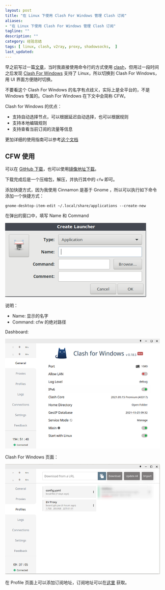 ```yaml
---
layout: post
title: "在 Linux 下使用 Clash For Windows 管理 Clash 订阅"
aliases: 
- "在 Linux 下使用 Clash For Windows 管理 Clash 订阅"
tagline: ""
description: ""
category: 经验总结
tags: [ linux, clash, v2ray, proxy, shadowsocks,  ]
last_updated:
---
```


早之前写过一篇[文章](/post/2021/03/linux-use-clash.html)，当时我直接使用命令行的方式使用 [clash](/post/2021/03/linux-use-clash.html)，但用过一段时间之后发现 [Clash For Windows](https://github.com/Fndroid/clash_for_windows_pkg/releases) 支持了 Linux，所以切换到 Clash For Windows，用 UI 界面方便随时切换。

不要看这个 Clash For Windows 的名字有点歧义，实际上是全平台的，不是 Windows 专属的。Clash For Windows 在下文中会简称 CFW。

Clash for Windows 的优点：

- 支持自动选择节点，可以根据延迟自动选择，也可以根据规则
- 支持本地编辑规则
- 支持查看当前订阅的流量等信息

更加详细的使用指南可以参考[这个文档](https://docs.gtk.pw/contents/quickstart.html)

## CFW 使用

可以在 [GitHub 下载](https://github.com/Fndroid/clash_for_windows_pkg/releases)，也可以使用[镜像地址下载](https://dl.gtk.pw/proxy/linux)。

下载完成后是一个压缩包，解压，并执行其中的 `cfw` 即可。

添加快捷方式，因为我使用 Cinnamon 是基于 Gnome ，所以可以执行如下命令添加一个快捷方式：

```
gnome-desktop-item-edit ~/.local/share/applications --create-new
```

在弹出的窗口中，填写 Name 和 Command

![gnome new launcher](/assets/gnome-new-launcher-20211216190628.png)

说明：

- Name: 显示的名字
- Command: cfw 的绝对路径

Dashboard:

![](/assets/clash-for-windows-general-20211216190926Blog.png)

Clash For Windows 页面：

![](/assets/clash-for-windows-under-linux.png)

在 Profile 页面上可以添加订阅地址，订阅地址可以在[这里](https://board.gtk.pw/) 获取。

